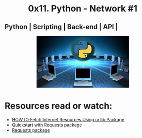 <h1 align="center"> 0x11. Python - Network #1</h1>

## Python | Scripting | Back-end | API |

<p align="center">
  <img src="https://github.com/Ezra-Mallo/alx-higher_level_programming/blob/main/0x11-python-network_1/images/Udemy_pic1.jpg" alt="alx_pic1">
</p>

# Resources read or watch:

* [HOWTO Fetch Internet Resources Using urllib Package](https://intranet.alxswe.com/rltoken/KoRrs5dVWsb-B82e-M1TQQ)
* [Quickstart with Requests package](https://intranet.alxswe.com/rltoken/OGcRGPr7TSWtzypDd0ZibQ)
* [Requests package](https://intranet.alxswe.com/rltoken/dUNaNQrV2bMSstILitQbXQ)

